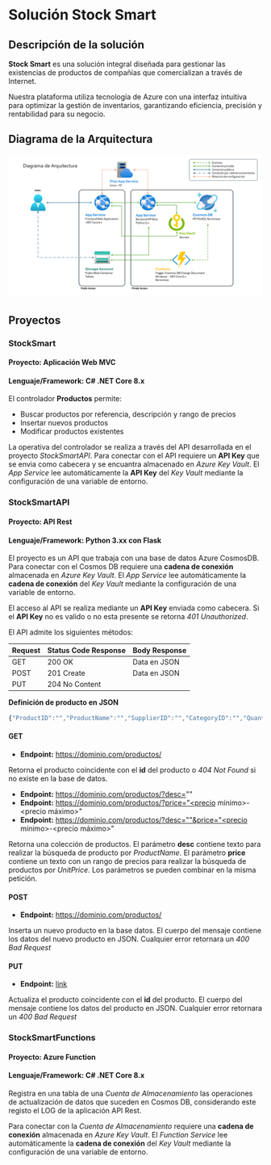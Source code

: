 # Solución Stock Smart

## Descripción de la solución

**Stock Smart** es una solución integral diseñada para gestionar las existencias de productos de compañías que comercializan a través de Internet. 

Nuestra plataforma utiliza tecnología de Azure con una interfaz intuitiva para optimizar la gestión de inventarios, garantizando eficiencia, precisión y rentabilidad para su negocio.

## Diagrama de la Arquitectura

![Diagrama de la Arquitectura](./media/diagrama.png)

## Proyectos

### StockSmart

#### **Proyecto:** Aplicación Web MVC
#### **Lenguaje/Framework:** C# .NET Core 8.x

El controlador **Productos** permite:

- Buscar productos por referencia, descripción y rango de precios
- Insertar nuevos productos
- Modificar productos existentes

La operativa del controlador se realiza a través del API desarrollada en el proyecto *StockSmartAPI*. Para conectar con el API requiere un **API Key** que se envia como cabecera y se encuantra almacenado en *Azure Key Vault*. El *App Service* lee automáticamente la **API Key** del *Key Vault* mediante la configuración de una variable de entorno.


### StockSmartAPI

#### **Proyecto:** API Rest
#### **Lenguaje/Framework:** Python 3.xx con Flask

El proyecto es un API que trabaja con una base de datos Azure CosmosDB. Para conectar con el Cosmos DB requiere una **cadena de conexión** almacenada en *Azure Key Vault*. El *App Service* lee automáticamente la **cadena de conexión** del *Key Vault* mediante la configuración de una variable de entorno.

El acceso al API se realiza mediante un **API Key** enviada como cabecera. Si el **API Key** no es valido o no esta presente se retorna *401 Unauthorized*.

El API admite los siguientes métodos:

   | Request        | Status Code Response       | Body Response        |
   | -------------- | -------------------------- | -------------------- |
   | GET            | 200 OK                     | Data en JSON         |
   | POST           | 201 Create                 | Data en JSON         |
   | PUT            | 204 No Content             |                      |
   
**Definición de producto en JSON**

```javascript
{"ProductID":"","ProductName":"","SupplierID":"","CategoryID":"","QuantityPerUnit":"","UnitPrice":"","UnitsInStock":"","UnitsOnOrder":"","ReorderLevel":"","Discontinued":""}
```

#### GET

- **Endpoint:** https://dominio.com/productos/<id>

Retorna el producto coincidente con el **id** del producto o *404 Not Found* si no existe en la base de datos.

- **Endpoint:** https://dominio.com/productos/?desc=""
- **Endpoint:** https://dominio.com/productos/?price="<precio mínimo>-<precio máximo>"
- **Endpoint:** https://dominio.com/productos/?desc=""&price="<precio mínimo>-<precio máximo>"

Retorna una colección de productos. El parámetro **desc** contiene texto para realizar la búsqueda de producto por *ProductName*. El parámetro **price** contiene un texto con un rango de precios para realizar la búsqueda de productos por *UnitPrice*. Los parámetros se pueden combinar en la misma petición.


#### POST

- **Endpoint:** https://dominio.com/productos/

Inserta un nuevo producto en la base datos. El cuerpo del mensaje contiene los datos del nuevo producto en JSON. Cualquier error retornara un *400 Bad Request*


#### PUT

- **Endpoint:** [link](https://dominio.com/productos/<id>)

Actualiza el producto coincidente con el **id** del producto. El cuerpo del mensaje contiene los datos del  producto en JSON. Cualquier error retornara un *400 Bad Request*



### StockSmartFunctions

#### **Proyecto:** Azure Function
#### **Lenguaje/Framework:** C# .NET Core 8.x

Registra en una tabla de una *Cuenta de Almacenamiento* las operaciones de actualización de datos que suceden en Cosmos DB, considerando este registo el LOG de la aplicación API Rest. 

Para conectar con la *Cuenta de Almacenamiento* requiere una **cadena de conexión** almacenada en *Azure Key Vault*. El *Function Service* lee automáticamente la **cadena de conexión** del *Key Vault* mediante la configuración de una variable de entorno.